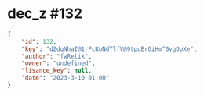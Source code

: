 
# dec_z #132
                
```JSON
{
    "id": 132,
    "key": "dZdqNhaI@1rPcKoNdTlfV@9tpqErGiHm^0vgDpXe",
    "author": "fwRelik",
    "owner": "undefined",
    "lisance_key": null,
    "date": "2023-3-10 01:00"
}
```
    